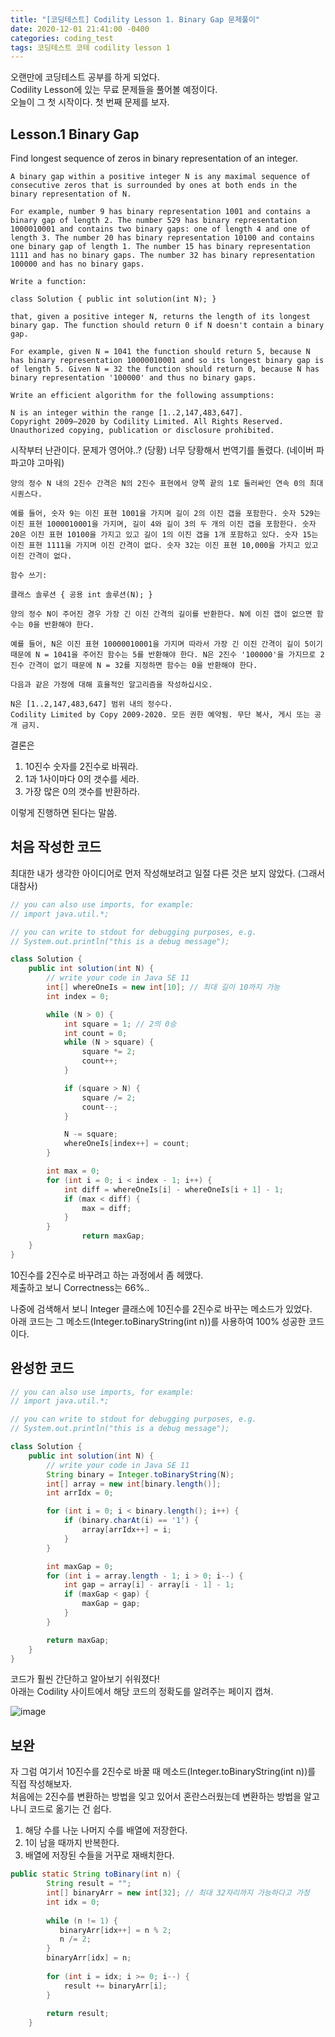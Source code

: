 ```yaml
---
title: "[코딩테스트] Codility Lesson 1. Binary Gap 문제풀이"
date: 2020-12-01 21:41:00 -0400
categories: coding_test
tags: 코딩테스트 코테 codility lesson 1
--- 
```


오랜만에 코딩테스트 공부를 하게 되었다.  
Codility Lesson에 있는 무료 문제들을 풀어볼 예정이다.  
오늘이 그 첫 시작이다. 첫 번째 문제를 보자.  

## Lesson.1 Binary Gap
Find longest sequence of zeros in binary representation of an integer.  
```
A binary gap within a positive integer N is any maximal sequence of consecutive zeros that is surrounded by ones at both ends in the binary representation of N.

For example, number 9 has binary representation 1001 and contains a binary gap of length 2. The number 529 has binary representation 1000010001 and contains two binary gaps: one of length 4 and one of length 3. The number 20 has binary representation 10100 and contains one binary gap of length 1. The number 15 has binary representation 1111 and has no binary gaps. The number 32 has binary representation 100000 and has no binary gaps.

Write a function:

class Solution { public int solution(int N); }

that, given a positive integer N, returns the length of its longest binary gap. The function should return 0 if N doesn't contain a binary gap.

For example, given N = 1041 the function should return 5, because N has binary representation 10000010001 and so its longest binary gap is of length 5. Given N = 32 the function should return 0, because N has binary representation '100000' and thus no binary gaps.

Write an efficient algorithm for the following assumptions:

N is an integer within the range [1..2,147,483,647].
Copyright 2009–2020 by Codility Limited. All Rights Reserved. Unauthorized copying, publication or disclosure prohibited.
```

시작부터 난관이다. 문제가 영어야..? (당황)
너무 당황해서 번역기를 돌렸다. (네이버 파파고야 고마워)  

```
양의 정수 N 내의 2진수 간격은 N의 2진수 표현에서 양쪽 끝의 1로 둘러싸인 연속 0의 최대 시퀀스다.

예를 들어, 숫자 9는 이진 표현 1001을 가지며 길이 2의 이진 갭을 포함한다. 숫자 529는 이진 표현 1000010001을 가지며, 길이 4와 길이 3의 두 개의 이진 갭을 포함한다. 숫자 20은 이진 표현 10100을 가지고 있고 길이 1의 이진 갭을 1개 포함하고 있다. 숫자 15는 이진 표현 1111을 가지며 이진 간격이 없다. 숫자 32는 이진 표현 10,000을 가지고 있고 이진 간격이 없다.

함수 쓰기:

클래스 솔루션 { 공용 int 솔루션(N); }

양의 정수 N이 주어진 경우 가장 긴 이진 간격의 길이를 반환한다. N에 이진 갭이 없으면 함수는 0을 반환해야 한다.

예를 들어, N은 이진 표현 10000010001을 가지며 따라서 가장 긴 이진 간격이 길이 5이기 때문에 N = 1041을 주어진 함수는 5를 반환해야 한다. N은 2진수 '100000'을 가지므로 2진수 간격이 없기 때문에 N = 32를 지정하면 함수는 0을 반환해야 한다.

다음과 같은 가정에 대해 효율적인 알고리즘을 작성하십시오.

N은 [1..2,147,483,647] 범위 내의 정수다.
Codility Limited by Copy 2009-2020. 모든 권한 예약됨. 무단 복사, 게시 또는 공개 금지.
```

결론은 
1. 10진수 숫자를 2진수로 바꿔라.  
2. 1과 1사이마다 0의 갯수를 세라.  
3. 가장 많은 0의 갯수를 반환하라.

이렇게 진행하면 된다는 말씀.  


## 처음 작성한 코드 
최대한 내가 생각한 아이디어로 먼저 작성해보려고 일절 다른 것은 보지 않았다. (그래서 대참사)
```java
// you can also use imports, for example:
// import java.util.*;

// you can write to stdout for debugging purposes, e.g.
// System.out.println("this is a debug message");

class Solution {
    public int solution(int N) {
        // write your code in Java SE 11
        int[] whereOneIs = new int[10]; // 최대 길이 10까지 가능
        int index = 0;

        while (N > 0) {
            int square = 1; // 2의 0승
            int count = 0;
            while (N > square) {
                square *= 2; 
                count++;
            }

            if (square > N) {
                square /= 2;
                count--;
            }

            N -= square;
            whereOneIs[index++] = count;
        }

        int max = 0;
        for (int i = 0; i < index - 1; i++) {
            int diff = whereOneIs[i] - whereOneIs[i + 1] - 1;
            if (max < diff) {
                max = diff;
            } 
        }
                return maxGap;
    }
}
```
10진수를 2진수로 바꾸려고 하는 과정에서 좀 헤맸다.  
제출하고 보니 Correctness는 66%..

나중에 검색해서 보니 Integer 클래스에 10진수를 2진수로 바꾸는 메소드가 있었다.  
아래 코드는 그 메소드(Integer.toBinaryString(int n))를 사용하여 100% 성공한 코드이다.  

## 완성한 코드
```java
// you can also use imports, for example:
// import java.util.*;

// you can write to stdout for debugging purposes, e.g.
// System.out.println("this is a debug message");

class Solution {
    public int solution(int N) {
        // write your code in Java SE 11
        String binary = Integer.toBinaryString(N);
        int[] array = new int[binary.length()];
        int arrIdx = 0;

        for (int i = 0; i < binary.length(); i++) {
            if (binary.charAt(i) == '1') {
                array[arrIdx++] = i;
            }
        }

        int maxGap = 0;
        for (int i = array.length - 1; i > 0; i--) {
            int gap = array[i] - array[i - 1] - 1;
            if (maxGap < gap) {
                maxGap = gap;
            }
        }

        return maxGap;
    }
}
```
코드가 훨씬 간단하고 알아보기 쉬워졌다!  
아래는 Codility 사이트에서 해당 코드의 정확도를 알려주는 페이지 캡쳐.  

![image](https://user-images.githubusercontent.com/50273050/100738957-bfb3f200-3419-11eb-9a2e-7b5ffd479ee3.png)

## 보완  
자 그럼 여기서 10진수를 2진수로 바꿀 때 메소드(Integer.toBinaryString(int n))를 직접 작성해보자.  
처음에는 2진수를 변환하는 방법을 잊고 있어서 혼란스러웠는데 변환하는 방법을 알고나니 코드로 옮기는 건 쉽다.  

1. 해당 수를 나눈 나머지 수를 배열에 저장한다.
2. 1이 남을 때까지 반복한다.  
3. 배열에 저장된 수들을 거꾸로 재배치한다.  

```java
public static String toBinary(int n) {
		String result = "";
		int[] binaryArr = new int[32]; // 최대 32자리까지 가능하다고 가정 
		int idx = 0;
		
		while (n != 1) {
           binaryArr[idx++] = n % 2;
           n /= 2;
        }
		binaryArr[idx] = n;
		
		for (int i = idx; i >= 0; i--) {
			result += binaryArr[i];
		}
		
		return result;
	}
```



